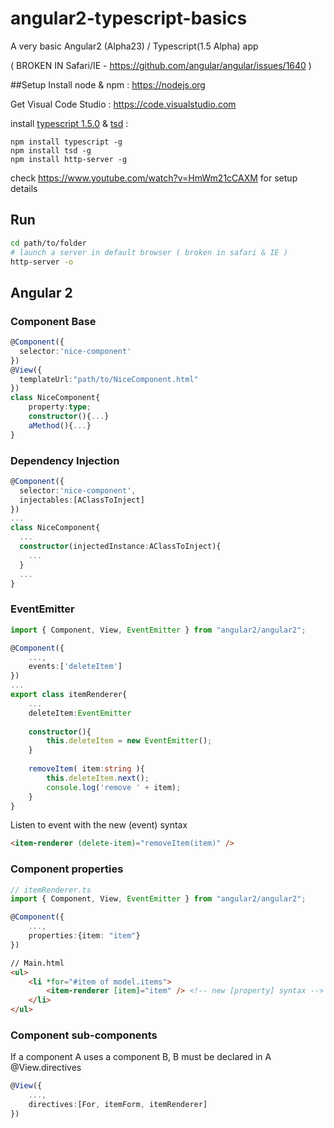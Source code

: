 # angular2-typescript-basics
A very basic Angular2 (Alpha23) / Typescript(1.5 Alpha) app

( BROKEN IN Safari/IE - https://github.com/angular/angular/issues/1640 )

##Setup
Install node & npm : https://nodejs.org

Get Visual Code Studio : https://code.visualstudio.com

install [typescript 1.5.0](http://www.typescriptlang.org) & [tsd](https://github.com/Definitelytyped/tsd#readme) :
```
npm install typescript -g
npm install tsd -g
npm install http-server -g
```
check https://www.youtube.com/watch?v=HmWm21cCAXM for setup details 

## Run

```bash
cd path/to/folder
# launch a server in default browser ( broken in safari & IE )
http-server -o
```
## Angular 2
### Component Base
```typescript
@Component({
  selector:'nice-component'
})
@View({
  templateUrl:"path/to/NiceComponent.html"
})
class NiceComponent{
	property:type;
	constructor(){...}
	aMethod(){...}
}
```
### Dependency Injection
```typescript
@Component({
  selector:'nice-component',
  injectables:[AClassToInject]
})
...
class NiceComponent{
  ...
  constructor(injectedInstance:AClassToInject){
    ...
  }
  ...
}
```

### EventEmitter
```typescript
import { Component, View, EventEmitter } from "angular2/angular2";

@Component({
	...,
	events:['deleteItem']
})
...
export class itemRenderer{
	...
	deleteItem:EventEmitter
	
	constructor(){
		this.deleteItem = new EventEmitter();
	}
	
	removeItem( item:string ){
		this.deleteItem.next();
		console.log('remove ' + item);
	}
}
```
Listen to event with the new (event) syntax

```html
<item-renderer (delete-item)="removeItem(item)" />
```

### Component properties
```typescript
// itemRenderer.ts
import { Component, View, EventEmitter } from "angular2/angular2";

@Component({
	...,
	properties:{item: "item"}
})
```

```html
// Main.html 
<ul>
	<li *for="#item of model.items"> 
		<item-renderer [item]="item" /> <!-- new [property] syntax -->
	</li>
</ul>
```
### Component sub-components
If a component A uses a component B, B must be declared in A @View.directives

```typescript
@View({
	...,
	directives:[For, itemForm, itemRenderer]
})

```

